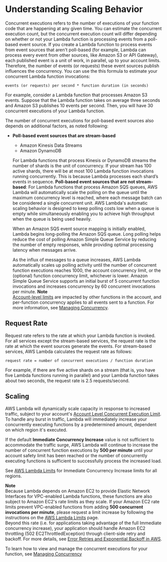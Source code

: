 # Understanding Scaling Behavior<a name="scaling"></a>

Concurrent executions refers to the number of executions of your function code that are happening at any given time\. You can estimate the concurrent execution count, but the concurrent execution count will differ depending on whether or not your Lambda function is processing events from a poll\-based event source\.  If you create a Lambda function to process events from event sources that aren't poll\-based \(for example, Lambda can process every event from other sources, like Amazon S3 or API Gateway\), each published event is a unit of work, in parallel, up to your account limits\. Therefore, the number of events \(or requests\) these event sources publish influences the concurrency\. You can use the this formula to estimate your concurrent Lambda function invocations: 

```
events (or requests) per second * function duration (in seconds)
```

 For example, consider a Lambda function that processes Amazon S3 events\. Suppose that the Lambda function takes on average three seconds and Amazon S3 publishes 10 events per second\. Then, you will have 30 concurrent executions of your Lambda function\. 

The number of concurrent executions for poll\-based event sources also depends on additional factors, as noted following:
+ **Poll\-based event sources that are stream\-based**
  + Amazon Kinesis Data Streams
  + Amazon DynamoDB

  For Lambda functions that process Kinesis or DynamoDB streams the number of shards is the unit of concurrency\. If your stream has 100 active shards, there will be at most 100 Lambda function invocations running concurrently\. This is because Lambda processes each shard’s events in sequence\. **Poll\-based event sources that are not stream\-based**: For Lambda functions that process Amazon SQS queues, AWS Lambda will automatically scale the polling on the queue until the maximum concurrency level is reached, where each message batch can be considered a single concurrent unit\. AWS Lambda's automatic scaling behavior is designed to keep polling costs low when a queue is empty while simultaneously enabling you to achieve high throughput when the queue is being used heavily\. 

  When an Amazon SQS event source mapping is initially enabled, Lambda begins long\-polling the Amazon SQS queue\. Long polling helps reduce the cost of polling Amazon Simple Queue Service by reducing the number of empty responses, while providing optimal processing latency when messages arrive\.

  As the influx of messages to a queue increases, AWS Lambda automatically scales up polling activity until the number of concurrent function executions reaches 1000, the account concurrency limit, or the \(optional\) function concurrency limit, whichever is lower\. Amazon Simple Queue Service supports an initial burst of 5 concurrent function invocations and increases concurrency by 60 concurrent invocations per minute\.
**Note**  
[Account\-level limits](http://docs.aws.amazon.com/lambda/latest/dg/limits.html) are impacted by other functions in the account, and per\-function concurrency applies to all events sent to a function\. For more information, see [Managing Concurrency](concurrent-executions.md)\.

## Request Rate<a name="concurrent-executions-request-rate"></a>

Request rate refers to the rate at which your Lambda function is invoked\. For all services except the stream\-based services, the request rate is the rate at which the event sources generate the events\. For stream\-based services, AWS Lambda calculates the request rate as follows:

```
request rate = number of concurrent executions / function duration
```

For example, if there are five active shards on a stream \(that is, you have five Lambda functions running in parallel\) and your Lambda function takes about two seconds, the request rate is 2\.5 requests/second\.

## Scaling<a name="scaling-behavior"></a>

AWS Lambda will dynamically scale capacity in response to increased traffic, subject to your account's [Account Level Concurrent Execution Limit](concurrent-executions.md#concurrent-execution-safety-limit)\. To handle any burst in traffic, Lambda will immediately increase your concurrently executing functions by a predetermined amount, dependent on which region it's executed\.

 If the default **Immediate Concurrency Increase** value is not sufficient to accommodate the traffic surge, AWS Lambda will continue to increase the number of concurrent function executions by **500 per minute** until your account safety limit has been reached or the number of concurrently executing functions is sufficient to successfully process the increased load\. 

See [AWS Lambda Limits](limits.md) for Immediate Concurrency Increase limits for all regions\.

**Note**  
Because Lambda depends on Amazon EC2 to provide Elastic Network Interfaces for VPC\-enabled Lambda functions, these functions are also subject to Amazon EC2's rate limits as they scale\. If your Amazon EC2 rate limits prevent VPC\-enabled functions from adding **500 concurrent invocations per minute**, please request a limit increase by following the instructions on the [AWS Lambda Limits](limits.md) page\.  
Beyond this rate \(i\.e\. for applications taking advantage of the full Immediate concurrency increase\), your application should handle Amazon EC2 throttling \(502 EC2ThrottledException\) through client\-side retry and backoff\. For more details, see [Error Retries and Exponential Backoff in AWS](http://docs.aws.amazon.com/general/latest/gr/api-retries.html)\.

To learn how to view and manage the concurrent executions for your function, see [Managing Concurrency](concurrent-executions.md)
